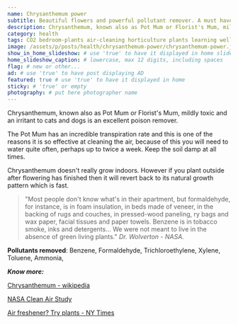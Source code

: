 ```yaml
---
name: Chrysanthemum power
subtitle: Beautiful flowers and powerful pollutant remover. A must have for an healthy home.
description: Chrysanthemum, known also as Pot Mum or Florist's Mum, mildly toxic and an irritant to cats and dogs is an excellent poison remover. The Pot Mum has an incredible transpiration rate and this is one of the reasons it is so effective at cleaning the air, because of this you will need to water quite often, perhaps up to twice a week. Keep the soil damp at all times.
category: health
tags: CO2 bedroom-plants air-cleaning horticulture plants learning wellness
image: /assets/p/posts/health/chrysanthemum-power/chrysanthemum-power.jpg
show_in_home_slideshow: # use 'true' to have it displayed in home slideshow
home_slideshow_caption: # lowercase, max 12 digits, including spaces
flag: # new or other...
ad: # use 'true' to have post displaying AD
featured: true # use 'true' to have it displayed in home
sticky: # 'true' or empty
photography: # put here photographer name
---
```

Chrysanthemum, known also as Pot Mum or Florist's Mum, mildly toxic and an irritant to cats and dogs is an excellent poison remover.

The Pot Mum has an incredible transpiration rate and this is one of the reasons it is so effective at cleaning the air, because of this you will need to water quite often, perhaps up to twice a week. Keep the soil damp at all times.

Chrysanthemum doesn't really grow indoors. However if you plant outside after flowering has finished then it will revert back to its natural growth pattern which is fast.

>"Most people don't know what's in their apartment, but formaldehyde, for instance, is in foam insulation, in beds made of veneer, in the backing of rugs and couches, in pressed-wood paneling, ry bags and wax paper, facial tissues and paper towels. Benzene is in tobacco smoke, inks and detergents... We were not meant to live in the absence of green living plants." _Dr. Wolverton - NASA._


**Pollutants removed**: Benzene, Formaldehyde, Trichloroethylene, Xylene, Toluene, Ammonia,

**_Know more:_**

[Chrysanthemum - wikipedia](https://en.wikipedia.org/wiki/Chrysanthemum_morifolium)

[NASA Clean Air Study](https://en.wikipedia.org/wiki/NASA_Clean_Air_Study)

[Air freshener? Try plants - NY Times](https://www.nytimes.com/1994/02/13/nyregion/cuttings-need-an-air-freshener-try-plants.html)

